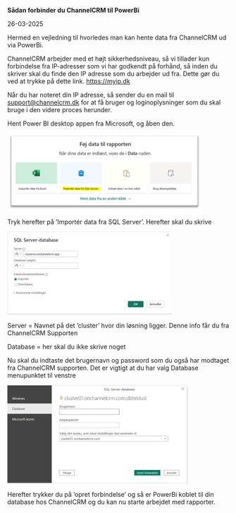 **Sådan forbinder du ChannelCRM til PowerBi**

26-03-2025

Hermed en vejledning til hvorledes man kan hente data fra ChannelCRM ud via PowerBi.

ChannelCRM arbejder med et højt sikkerhedsniveau, så vi tillader kun forbindelse fra IP-adresser som vi har godkendt på forhånd, så inden du skriver skal du finde den IP adresse som du arbejder ud fra. Dette gør du ved at trykke på dette link. <https://myip.dk>

Når du har noteret din IP adresse, så sender du en mail til [support@channelcrm.dk](mailto:support@channelcrm.dk) for at få bruger og loginoplysninger som du skal bruge i den videre proces herunder.

Hent Power BI desktop appen fra Microsoft, og åben den.

![Drag Racing](images/powerbi01.png)

Tryk herefter på ’Importér data fra SQL Server’. Herefter skal du skrive

![Drag Racing](images/powerbi02.png)

Server = Navnet på det ’cluster’ hvor din løsning ligger. Denne info får du fra ChannelCRM Supporten

Database = her skal du ikke skrive noget

Nu skal du indtaste det brugernavn og password som du også har modtaget fra ChannelCRM supporten. Det er vigtigt at du har valg Database menupunktet til venstre

![Drag Racing](images/powerbi03.png)

Herefter trykker du på ’opret forbindelse’ og så er PowerBi koblet til din database hos ChannelCRM og du kan nu starte arbejdet med rapporter.

